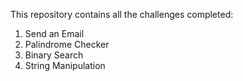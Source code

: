 This repository contains all the challenges completed:
1. Send an Email
2. Palindrome Checker
3. Binary Search
4. String Manipulation
   

